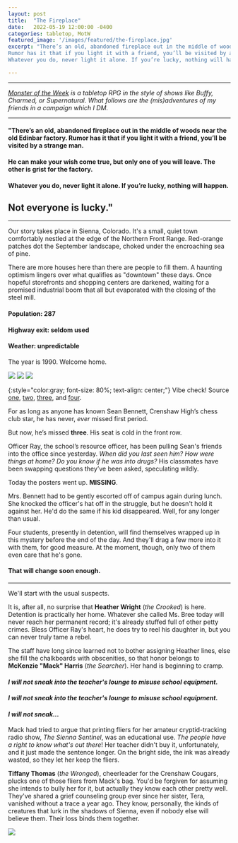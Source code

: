 ```yaml
---
layout: post
title:  "The Fireplace"
date:   2022-05-19 12:00:00 -0400
categories: tabletop, MotW
featured_image: '/images/featured/the-fireplace.jpg'
excerpt: "There’s an old, abandoned fireplace out in the middle of woods near the old Edinbar factory.
Rumor has it that if you light it with a friend, you’ll be visited by a strange man. He can make your wish come true, but only one of you will leave. The other is grist for the factory.<br><br>
Whatever you do, never light it alone. If you’re lucky, nothing will happen. Not everyone is lucky."

---
```

---

*[Monster of the Week](https://www.evilhat.com/home/monster-of-the-week/) is a tabletop RPG in the style of shows like Buffy, Charmed, or Supernatural. What follows are the (mis)adventures of my friends in a campaign which I DM.*

---

#### "There’s an old, abandoned fireplace out in the middle of woods near the old Edinbar factory. Rumor has it that if you light it with a friend, you’ll be visited by a strange man.

#### He can make your wish come true, but only one of you will leave. The other is grist for the factory.

#### Whatever you do, never light it alone. If you’re lucky, nothing will happen.

## Not everyone is lucky."

---

Our story takes place in Sienna, Colorado. It's a small, quiet town comfortably nestled at the edge of the Northern Front Range. Red-orange patches dot the September landscape, choked under the encroaching sea of pine.

There are more houses here than there are people to fill them. A haunting optimism lingers over what qualifies as "downtown" these days. Once hopeful storefronts and shopping centers are darkened, waiting for a promised industrial boom that all but evaporated with the closing of the steel mill.

#### Population: 287

#### Highway exit: seldom used

#### Weather: unpredictable

The year is 1990. Welcome home.


<div class="gallery" data-columns="3">
  <img src="/images/monster-of-the-week/driving.jpg">
  <img src="/images/monster-of-the-week/school.jpg">
  <img src="/images/monster-of-the-week/factory.jpg">
</div>

{:style="color:gray; font-size: 80%; text-align: center;"}
Vibe check! Source [one](https://www.pexels.com/photo/snow-covered-mountain-3608038/), [two](https://www.pexels.com/photo/cold-snow-wood-light-5928442/), [three](https://www.pexels.com/photo/big-empty-room-in-old-factory-4846415/), and [four](https://www.pexels.com/photo/grayscale-photo-of-chair-inside-the-establishment-162389/).

For as long as anyone has known Sean Bennett, Crenshaw High’s chess club star, he has never, *ever* missed first period.

But now, he’s missed **three**. His seat is cold in the front row.

Officer Ray, the school’s resource officer, has been pulling Sean's friends into the office since yesterday. *When did you last seen him? How were things at home? Do you know if he was into drugs?* His classmates have been swapping questions they’ve been asked, speculating wildly.

Today the posters went up. **MISSING**.

Mrs. Bennett had to be gently escorted off of campus again during lunch. She knocked the officer's hat off in the struggle, but he doesn't hold it against her. He'd do the same if his kid disappeared. Well, for any longer than usual.

Four students, presently in detention, will find themselves wrapped up in this mystery before the end of the day. And they'll drag a few more into it with them, for good measure. At the moment, though, only two of them even care that he's gone.

#### That will change soon enough.

---

We'll start with the usual suspects.

It is, after all, no surprise that **Heather Wright** (*the Crooked*) is here. Detention is practically her home. Whatever she called Ms. Bree today will never reach her permanent record; it's already stuffed full of other petty crimes. Bless Officer Ray's heart, he does try to reel his daughter in, but you can never truly tame a rebel.


The staff have long since learned not to bother assigning Heather lines, else she fill the chalkboards with obscenities, so that honor belongs to **McKenzie "Mack" Harris** (*the Searcher*). Her hand is beginning to cramp.

#### *I will not sneak into the teacher's lounge to misuse school equipment.*

#### *I will not sneak into the teacher's lounge to misuse school equipment.*

#### *I will not sneak...*

Mack had tried to argue that printing fliers for her amateur cryptid-tracking radio show, *The Sienna Sentinel*, was an educational use. *The people have a right to know what's out there*!  Her teacher didn't buy it, unfortunately, and it just made the sentence longer. On the bright side, the ink was already wasted, so they let her keep the fliers.

**Tiffany Thomas** (*the Wronged*), cheerleader for the Crenshaw Cougars, plucks one of those fliers from Mack's bag. You'd be forgiven for assuming she intends to bully her for it, but actually they know each other pretty well. They've shared a grief counseling group ever since her sister, Tera, vanished without a trace a year ago. They know, personally, the kinds of creatures that lurk in the shadows of Sienna, even if nobody else will believe them. Their loss binds them together.




![](/images/monster-of-the-week/panels.jpg)
